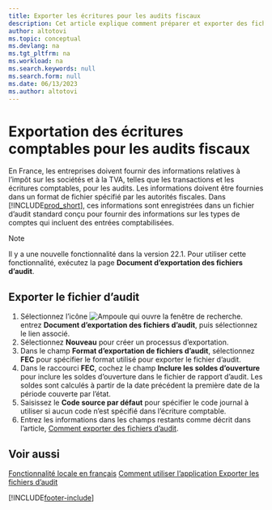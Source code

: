 ```yaml
---
title: Exporter les écritures pour les audits fiscaux
description: Cet article explique comment préparer et exporter des fichiers d’audit pour se conformer à la réglementation fiscale spécifique en France.
author: altotovi
ms.topic: conceptual
ms.devlang: na
ms.tgt_pltfrm: na
ms.workload: na
ms.search.keywords: null
ms.search.form: null
ms.date: 06/13/2023
ms.author: altotovi
---
```


# <a name="export-general-ledger-entries-for-tax-audits" />Exportation des écritures comptables pour les audits fiscaux

En France, les entreprises doivent fournir des informations relatives à l’impôt sur les sociétés et à la TVA, telles que les transactions et les écritures comptables, pour les audits. Les informations doivent être fournies dans un format de fichier spécifié par les autorités fiscales. Dans [!INCLUDE[prod_short](../../includes/prod_short.md)], ces informations sont enregistrées dans un fichier d’audit standard conçu pour fournir des informations sur les types de comptes qui incluent des entrées comptabilisées.

> [!NOTE]
> Il y a une nouvelle fonctionnalité dans la version 22.1. Pour utiliser cette fonctionnalité, exécutez la page **Document d’exportation des fichiers d’audit**. 

## <a name="export-the-audit-file" />Exporter le fichier d’audit

1. Sélectionnez l’icône ![Ampoule qui ouvre la fenêtre de recherche.](../../media/ui-search/search_small.png "Dites-moi ce que vous voulez faire") entrez **Document d’exportation des fichiers d’audit**, puis sélectionnez le lien associé.
2. Sélectionnez **Nouveau** pour créer un processus d’exportation. 
3. Dans le champ **Format d’exportation de fichiers d’audit**, sélectionnez **FEC** pour spécifier le format utilisé pour exporter le fichier d’audit.  
4. Dans le raccourci **FEC**, cochez le champ **Inclure les soldes d’ouverture** pour inclure les soldes d’ouverture dans le fichier de rapport d’audit. Les soldes sont calculés à partir de la date précédent la première date de la période couverte par l’état. 
5. Saisissez le **Code source par défaut** pour spécifier le code journal à utiliser si aucun code n’est spécifié dans l’écriture comptable. 
6. Entrez les informations dans les champs restants comme décrit dans l’article, [Comment exporter des fichiers d’audit](../../finance-how-to-export-audit-files.md).

## <a name="see-also" />Voir aussi

[Fonctionnalité locale en français](france-local-functionality.md)
[Comment utiliser l’application Exporter les fichiers d’audit](../../finance-how-to-export-audit-files.md)

[!INCLUDE[footer-include](../../includes/footer-banner.md)]
